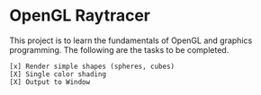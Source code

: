 # OpenGL Raytracer

This project is to learn the fundamentals of OpenGL and graphics programming. The following are the tasks to be completed.

```
[x] Render simple shapes (spheres, cubes)
[X] Single color shading
[X] Output to Window
```
